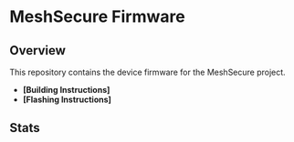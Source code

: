 # MeshSecure Firmware

## Overview

This repository contains the device firmware for the MeshSecure project.

- **[Building Instructions]**
- **[Flashing Instructions]**

## Stats

